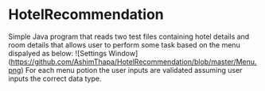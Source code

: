 # HotelRecommendation
Simple Java program that reads two test files containing hotel details and room details that allows user to perform some task based on the menu dispalyed as below:
![Settings Window]
(https://github.com/AshimThapa/HotelRecommendation/blob/master/Menu.png)
For each menu potion the user inputs are validated assuming user inputs the correct data type.
